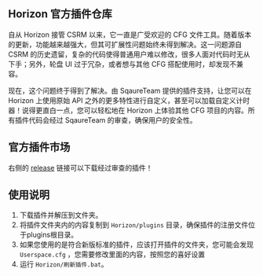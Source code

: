 ## Horizon 官方插件仓库

自从 Horizon 接管 CSRM 以来，它一直是广受欢迎的 CFG 文件工具。随着版本的更新，功能越来越强大，但其可扩展性问题始终未得到解决。这一问题源自 CSRM 的历史遗留，复杂的代码使得普通用户难以修改，很多人面对代码时无从下手；另外，轮盘 UI 过于冗杂，或者想与其他 CFG 搭配使用时，却发现不兼容。

现在，这个问题终于得到了解决。由 SqaureTeam 提供的插件支持，让您可以在 Horizon 上使用原始 API 之外的更多特性进行自定义，甚至可以加载自定义计时器！说得更直白一点，您可以轻松地在 Horizon 上体验其他 CFG 项目的内容。所有插件代码会经过 SqaureTeam 的审查，确保用户的安全性。

## 官方插件市场

右侧的 [release](https://github.com/tomh500/NewHorizonWeb/releases) 链接可以下载经过审查的插件！

## 使用说明

1. 下载插件并解压到文件夹。
2. 将插件文件夹内的内容复制到 `Horizon/plugins` 目录，确保插件的注册文件位于plugins根目录。
3. 如果您使用的是符合新版标准的插件，应该打开插件的文件夹，您可能会发现 `Userspace.cfg`  ，您需要修改里面的内容，按照您的喜好设置
4. 运行 `Horizon/刷新插件.bat`。

